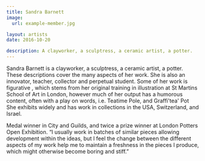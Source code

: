 ```yaml
---
title: Sandra Barnett
image:
  url: example-member.jpg

layout: artists
date: 2016-10-20

description: A clayworker, a sculptress, a ceramic artist, a potter.
---
```

Sandra Barnett is a clayworker, a sculptress, a ceramic artist, a potter. These descriptions cover the many aspects of her work. She is also an innovator, teacher, collector and perpetual student. Some of her work is figurative , which stems from her original training in illustration at St Martins School of Art in London, however much of her output has a humorous content, often with a play on words, i.e. Teatime Pole, and Graffi'tea' Pot She exhibits widely and has work in collections in the USA, Switzerland, and Israel.

Medal winner in City and Guilds, and twice a prize winner at London Potters Open Exhibition. “I usually work in batches of similar pieces allowing development within the ideas, but I feel the change between the different aspects of my work help me to maintain a freshness in the pieces I produce, which might otherwise become boring and stiff.”
